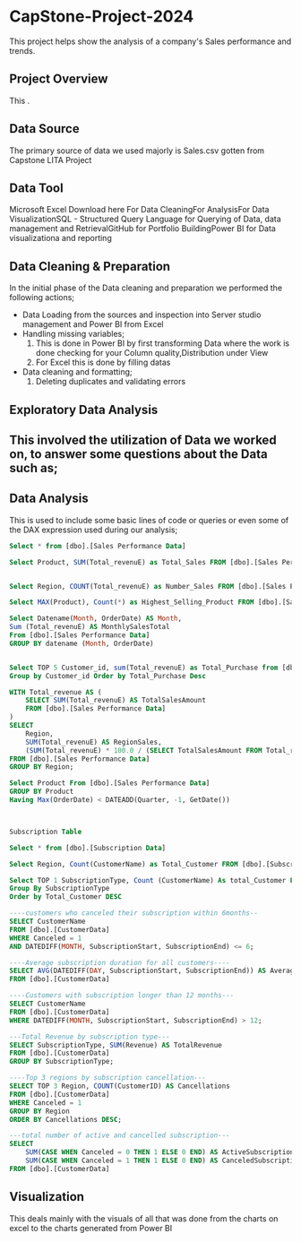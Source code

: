 # CapStone-Project-2024
This project helps show the analysis of a company's Sales performance and trends.

## Project Overview
This .

## Data Source
The primary source of data we used majorly is Sales.csv gotten from Capstone LITA Project

## Data Tool
Microsoft Excel Download here
For Data CleaningFor AnalysisFor Data VisualizationSQL - Structured Query Language for Querying of Data, data management and RetrievalGitHub for Portfolio BuildingPower BI for Data visualizationa and reporting

## Data Cleaning & Preparation
In the initial phase of the Data cleaning and preparation we performed the following actions;
- Data Loading from the sources and inspection into Server studio management and Power BI from Excel
- Handling missing variables;
  1. This is done in Power BI by first transforming Data where the work is done checking for your Column quality,Distribution under View
  2. For Excel this is done by filling datas
- Data cleaning and formatting;
  1. Deleting duplicates and validating errors

## Exploratory Data Analysis
This involved the utilization of Data we worked on, to answer some questions about the Data such as;
- 

## Data Analysis
This is used to include some basic lines of code or queries or even some of the DAX expression used during our analysis;
```SQL
Select * from [dbo].[Sales Performance Data]

Select Product, SUM(Total_revenuE) as Total_Sales FROM [dbo].[Sales Performance Data] GROUP BY Product


Select Region, COUNT(Total_revenuE) as Number_Sales FROM [dbo].[Sales Performance Data] GROUP BY Region

Select MAX(Product), Count(*) as Highest_Selling_Product FROM [dbo].[Sales Performance Data]

Select Datename(Month, OrderDate) AS Month,
Sum (Total_revenuE) AS MonthlySalesTotal
From [dbo].[Sales Performance Data]
GROUP BY datename (Month, OrderDate)


Select TOP 5 Customer_id, sum(Total_revenuE) as Total_Purchase from [dbo].[Sales Performance Data]
Group by Customer_id Order by Total_Purchase Desc

WITH Total_revenue AS (
    SELECT SUM(Total_revenuE) AS TotalSalesAmount
    FROM [dbo].[Sales Performance Data]
)
SELECT
    Region,
    SUM(Total_revenuE) AS RegionSales,
    (SUM(Total_revenuE) * 100.0 / (SELECT TotalSalesAmount FROM Total_revenuE)) AS PercentageContribution
FROM [dbo].[Sales Performance Data]
GROUP BY Region;

Select Product From [dbo].[Sales Performance Data]
GROUP BY Product
Having Max(OrderDate) < DATEADD(Quarter, -1, GetDate())



Subscription Table

Select * from [dbo].[Subscription Data]

Select Region, Count(CustomerName) as Total_Customer FROM [dbo].[Subscription Data] GROUP BY Region

Select TOP 1 SubscriptionType, Count (CustomerName) As total_Customer From [dbo].[Subscription Data]
Group By SubscriptionType
Order by Total_Customer DESC

----customers who canceled their subscription within 6months--
SELECT CustomerName
FROM [dbo].[CustomerData]
WHERE Canceled = 1
AND DATEDIFF(MONTH, SubscriptionStart, SubscriptionEnd) <= 6;

----Average subscription duration for all customers----
SELECT AVG(DATEDIFF(DAY, SubscriptionStart, SubscriptionEnd)) AS AverageSubscriptionDuration
FROM [dbo].[CustomerData]

----Customers with subscription longer than 12 months---
SELECT CustomerName
FROM [dbo].[CustomerData]
WHERE DATEDIFF(MONTH, SubscriptionStart, SubscriptionEnd) > 12;

---Total Revenue by subscription type---
SELECT SubscriptionType, SUM(Revenue) AS TotalRevenue
FROM [dbo].[CustomerData]
GROUP BY SubscriptionType;

----Top 3 regions by subscription cancellation---
SELECT TOP 3 Region, COUNT(CustomerID) AS Cancellations
FROM [dbo].[CustomerData]
WHERE Canceled = 1
GROUP BY Region
ORDER BY Cancellations DESC;

---total number of active and cancelled subscription---
SELECT
    SUM(CASE WHEN Canceled = 0 THEN 1 ELSE 0 END) AS ActiveSubscriptions,
    SUM(CASE WHEN Canceled = 1 THEN 1 ELSE 0 END) AS CanceledSubscriptions
FROM [dbo].[CustomerData]
```

## Visualization
This deals mainly with the visuals of all that was done from the charts on excel to the charts generated from Power BI

